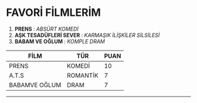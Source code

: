 # FAVORİ FİLMLERİM
1. **PRENS** : *ABSÜRT KOMEDİ*
2. **AŞK TESADÜFLERİ SEVER** : *KARMAŞIK İLİŞKİLER SİLSİLESİ*
3. **BABAM VE OĞLUM** : *KOMPLE DRAM*

 |FİLM|TÜR|PUAN|
 |---|---|---|
|PRENS|KOMEDİ|10|
|A.T.S|ROMANTİK|7|
|BABAMVE OĞLUM|DRAM|7|
---

